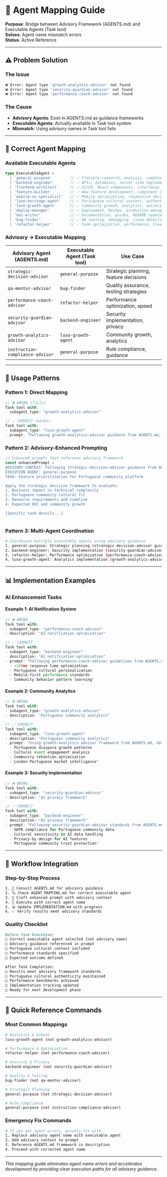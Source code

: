 # 🔗 Agent Mapping Guide

**Purpose**: Bridge between Advisory Framework (AGENTS.md) and Executable Agents (Task tool)  
**Solves**: Agent name mismatch errors  
**Status**: Active Reference

---

## ⚠️ Problem Solution

### **The Issue**
```bash
❌ Error: Agent type 'growth-analytics-advisor' not found
❌ Error: Agent type 'security-guardian-advisor' not found  
❌ Error: Agent type 'performance-coach-advisor' not found
```

### **The Cause**
- **Advisory Agents**: Exist in AGENTS.md as guidance frameworks
- **Executable Agents**: Actually available in Task tool system
- **Mismatch**: Using advisory names in Task tool fails

---

## 🎯 Correct Agent Mapping

### **Available Executable Agents**
```typescript
type ExecutableAgent = 
  | 'general-purpose'        // ✅ Flexible research, analysis, complex tasks
  | 'backend-engineer'       // ✅ APIs, databases, server-side implementation  
  | 'frontend-architect'     // ✅ UI/UX, React components, interfaces
  | 'feature-builder'        // ✅ New feature development, component creation
  | 'mobile-ux-specialist'   // ✅ Mobile optimization, responsive design
  | 'luso-heritage-agent'    // ✅ Portuguese cultural content, authenticity
  | 'luso-growth-agent'      // ✅ Community growth, analytics, optimization
  | 'deploy-manager'         // ✅ Deployment, DevOps, production management
  | 'doc-writer'             // ✅ Documentation, guides, README updates
  | 'bug-finder'             // ✅ QA testing, debugging, issue detection
  | 'refactor-helper'        // ✅ Code optimization, performance, cleanup
```

### **Advisory → Executable Mapping**

| Advisory Agent (AGENTS.md) | Executable Agent (Task tool) | Use Case |
|----------------------------|------------------------------|----------|
| `strategic-decision-advisor` | `general-purpose` | Strategic planning, feature decisions |
| `qa-mentor-advisor` | `bug-finder` | Quality assurance, testing strategies |
| `performance-coach-advisor` | `refactor-helper` | Performance optimization, speed |
| `security-guardian-advisor` | `backend-engineer` | Security implementation, privacy |
| `growth-analytics-advisor` | `luso-growth-agent` | Community growth, analytics |
| `instruction-compliance-advisor` | `general-purpose` | Rule compliance, guidance |

---

## 🚀 Usage Patterns

### **Pattern 1: Direct Mapping**
```typescript
// ❌ WRONG (fails)
Task tool with:
- subagent_type: "growth-analytics-advisor"

// ✅ CORRECT (works)  
Task tool with:
- subagent_type: "luso-growth-agent"
- prompt: "Following growth-analytics-advisor guidance from AGENTS.md, implement..."
```

### **Pattern 2: Advisory-Enhanced Prompting**
```typescript
// Enhanced prompts that reference advisory framework
const enhancedPrompt = `
ADVISORY CONTEXT: Following strategic-decision-advisor guidance from AGENTS.md
EXECUTION AGENT: general-purpose
TASK: Feature prioritization for Portuguese community platform

Apply the strategic decision framework to evaluate:
1. Business impact vs technical complexity
2. Portuguese community cultural fit  
3. Resource requirements and timeline
4. Expected ROI and community growth

[Specific task details...]
`
```

### **Pattern 3: Multi-Agent Coordination**
```bash
# Coordinate multiple executable agents using advisory guidance
1. general-purpose: Strategic planning (strategic-decision-advisor guidance)
2. backend-engineer: Security implementation (security-guardian-advisor guidance)  
3. refactor-helper: Performance optimization (performance-coach-advisor guidance)
4. luso-growth-agent: Analytics implementation (growth-analytics-advisor guidance)
```

---

## 📊 Implementation Examples

### **AI Enhancement Tasks**

#### **Example 1: AI Notification System**
```typescript
// ❌ WRONG
Task tool with:
- subagent_type: "performance-coach-advisor"
- description: "AI notification optimization"

// ✅ CORRECT
Task tool with:
- subagent_type: "backend-engineer"  
- description: "AI notification optimization"
- prompt: "Following performance-coach-advisor guidelines from AGENTS.md, implement AI notification system with:
  - <100ms response time optimization
  - Portuguese cultural personalization
  - Mobile-first performance standards
  - Community behavior pattern learning"
```

#### **Example 2: Community Analytics**
```typescript
// ❌ WRONG  
Task tool with:
- subagent_type: "growth-analytics-advisor"
- description: "Portuguese community analytics"

// ✅ CORRECT
Task tool with:
- subagent_type: "luso-growth-agent"
- description: "Portuguese community analytics"  
- prompt: "Using growth-analytics-advisor framework from AGENTS.md, develop:
  - Portuguese diaspora growth patterns
  - Cultural event engagement analysis
  - Community retention optimization
  - London Portuguese market intelligence"
```

#### **Example 3: Security Implementation**
```typescript
// ❌ WRONG
Task tool with:
- subagent_type: "security-guardian-advisor"
- description: "AI privacy framework"

// ✅ CORRECT  
Task tool with:
- subagent_type: "backend-engineer"
- description: "AI privacy framework"
- prompt: "Following security-guardian-advisor standards from AGENTS.md, implement:
  - GDPR compliance for Portuguese community data
  - Cultural sensitivity in AI data handling
  - Privacy-by-design for AI features
  - Portuguese community trust protection"
```

---

## 🔄 Workflow Integration

### **Step-by-Step Process**
```bash
1. 📖 Consult AGENTS.md for advisory guidance
2. 🔍 Check AGENT_MAPPING.md for correct executable agent
3. 📝 Craft enhanced prompt with advisory context
4. 🚀 Execute with correct agent name
5. 📊 Update IMPLEMENTATION.md with progress
6. ✅ Verify results meet advisory standards
```

### **Quality Checklist**
```markdown
Before Task Execution:
□ Correct executable agent selected (not advisory name)
□ Advisory guidance referenced in prompt
□ Portuguese cultural context included
□ Performance standards specified
□ Expected outcome defined

After Task Completion:  
□ Results meet advisory framework standards
□ Portuguese cultural authenticity maintained
□ Performance benchmarks achieved
□ Implementation tracking updated
□ Ready for next development phase
```

---

## 🎯 Quick Reference Commands

### **Most Common Mappings**
```bash
# Analytics & Growth
luso-growth-agent (not growth-analytics-advisor)

# Performance & Optimization  
refactor-helper (not performance-coach-advisor)

# Security & Privacy
backend-engineer (not security-guardian-advisor)

# Quality & Testing
bug-finder (not qa-mentor-advisor)

# Strategic Planning
general-purpose (not strategic-decision-advisor)

# Rule Compliance
general-purpose (not instruction-compliance-advisor)
```

### **Emergency Fix Commands**
```bash
# If you get agent errors, quickly fix with:
1. Replace advisory agent name with executable agent
2. Add advisory context to prompt  
3. Reference AGENTS.md framework in description
4. Proceed with corrected agent name
```

---

*This mapping guide eliminates agent name errors and accelerates development by providing clear execution paths for all advisory guidance.*
